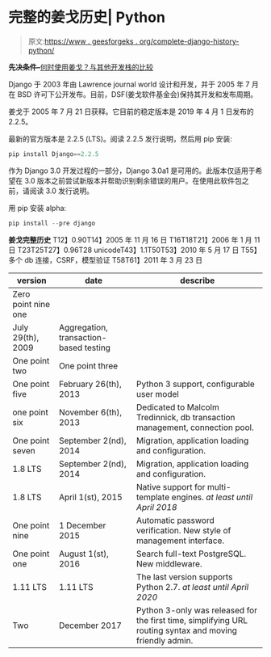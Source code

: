 # 完整的姜戈历史| Python

> 原文:[https://www . geesforgeks . org/complete-django-history-python/](https://www.geeksforgeeks.org/complete-django-history-python/)

**先决条件–**[何时使用姜戈？与其他开发栈的比较](https://www.geeksforgeeks.org/when-to-use-django-comparison-with-other-development-stacks/)

Django 于 2003 年由 Lawrence journal world 设计和开发，并于 2005 年 7 月在 BSD 许可下公开发布。目前，DSF(姜戈软件基金会)保持其开发和发布周期。

姜戈于 2005 年 7 月 21 日获释。它目前的稳定版本是 2019 年 4 月 1 日发布的 2.2.5。

最新的官方版本是 2.2.5 (LTS)。阅读 2.2.5 发行说明，然后用 pip 安装:

```py
pip install Django==2.2.5
```

作为 Django 3.0 开发过程的一部分，Django 3.0a1 是可用的。此版本仅适用于希望在 3.0 版本之前尝试新版本并帮助识别剩余错误的用户。在使用此软件包之前，请阅读 3.0 发行说明。

用 pip 安装 alpha:

```py
pip install --pre django
```

**姜戈完整历史** T12】0.90T14】2005 年 11 月 16 日 T16T18T21】2006 年 1 月 11 日 T23T25T27】0.96T28 unicodeT43】1.1T50T53】2010 年 5 月 17 日 T55】多个 db 连接，CSRF，模型验证 T58T61】2011 年 3 月 23 日

| version | date | describe |
| --- | --- | --- |
| Zero point nine one |
| July 29(th), 2009 | Aggregation, transaction-based testing |
| One point two | One point three |
| One point five | February 26(th), 2013 | Python 3 support, configurable user model |
| one point six | November 6(th), 2013 | Dedicated to Malcolm Tredinnick, db transaction management, connection pool. |
| One point seven | September 2(nd), 2014 | Migration, application loading and configuration. |
| 1.8 LTS | September 2(nd), 2014 | Migration, application loading and configuration. |
| 1.8 LTS | April 1(st), 2015 | Native support for multi-template engines. *at least until April 2018* |
| One point nine | 1 December 2015 | Automatic password verification. New style of management interface. |
| One point one | August 1(st), 2016 | Search full-text PostgreSQL. New middleware. |
| 1.11 LTS | 1.11 LTS | The last version supports Python 2.7\. *at least until April 2020* |
| Two | December 2017 | Python 3-only was released for the first time, simplifying URL routing syntax and moving friendly admin. |